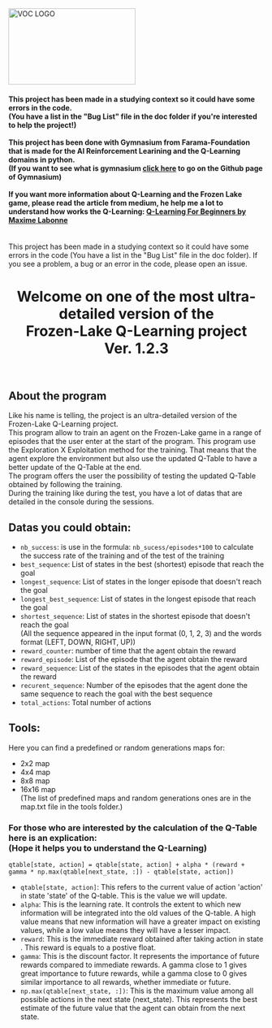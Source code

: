 <img src="https://dev.tuny.fr/img/Sans%20titre%20114_20231127093151.png" alt="VOC LOGO" width="250" height="150">

<h4>This project has been made in a studying context so it could have some errors in the code.
<br>(You have a list in the "Bug List" file in the doc folder if you're interested to help the project!)</br>
<br>This project has been done with Gymnasium from Farama-Foundation that is made for the AI Reinforcement Learining and the Q-Learning domains in python.
<br>(If you want to see what is gymnasium <a href="https://github.com/Farama-Foundation/Gymnasium">click here</a> to go on the Github page of Gymnasium)</br>
<br>If you want more information about Q-Learning and the Frozen Lake game, please read the article from medium, he help me a lot to understand how works the Q-Learning: <a href="https://medium.com/towards-data-science/q-learning-for-beginners-2837b777741">Q-Learning For Beginners by Maxime Labonne</a></br>
</br></h4>
This project has been made in a studying context so it could have some errors in the code (You have a list in the "Bug List" file in the doc folder).
If you see a problem, a bug or an error in the code, please open an issue.

<h1 align="center"> Welcome on one of the most ultra-detailed version of the
  <br>Frozen-Lake Q-Learning project
<br>Ver. 1.2.3</br>
</br></h1>
  
## About the program
Like his name is telling, the project is an ultra-detailed version of the Frozen-Lake Q-Learning project.
<br>This program allow to train an agent on the Frozen-Lake game in a range of episodes that the user enter at the start of the program. This program use the Exploration X Exploitation method for the training. That means that the agent explore the environment but also use the updated Q-Table to have a better update of the Q-Table at the end.
<br>The program offers the user the possibility of testing the updated Q-Table obtained by following the training.</br> 
During the training like during the test, you have a lot of datas that are detailed in the console during the sessions.</br>


## Datas you could obtain:
  - `nb_success`: is use in the formula: `nb_sucess/episodes*100` to calculate the success rate of the training and of the test of the training
  - `best_sequence`: List of states in the best (shortest) episode that reach the goal
  - `longest_sequence`: List of states in the longer episode that doesn't reach the goal
  - `longest_best_sequence`: List of states in the longest episode that reach the goal
  - `shortest_sequence`: List of states in the shortest episode that doesn't reach the goal
    <br>(All the sequence appeared in the input format (0, 1, 2, 3) and the words format (LEFT, DOWN, RIGHT, UP))</br>
  - `reward_counter`: number of time that the agent obtain the reward
  - `reward_episode`: List of the episode that the agent obtain the reward
  - `reward_sequence`: List of the states in the episodes that the agent obtain the reward
  - `recurent_sequence`: Number of the episodes that the agent done the same sequence to reach the goal with the best sequence
  - `total_actions`: Total number of actions

## Tools:
Here you can find a predefined or random generations maps for:
  - 2x2 map
  - 4x4 map
  - 8x8 map
  - 16x16 map
<br>(The list of predefined maps and random generations ones are in the map.txt file in the tools folder.)</br>


<h3>For those who are interested by the calculation of the Q-Table here is an explication:
  <br>(Hope it helps you to understand the Q-Learning)</br></h3>

```
qtable[state, action] = qtable[state, action] + alpha * (reward + gamma * np.max(qtable[next_state, :]) - qtable[state, action])
```

- `qtable[state, action]`: This refers to the current value of action 'action' in state 'state' of the Q-table. This is the value we will update.
- `alpha`: This is the learning rate. It controls the extent to which new information will be integrated into the old values of the Q-table. A high value means that new information will have a greater impact on existing values, while a low value means they will have a lesser impact.
- `reward`: This is the immediate reward obtained after taking action in state . This reward is equals to a postive float.
- `gamma`: This is the discount factor. It represents the importance of future rewards compared to immediate rewards. A gamma close to 1 gives great importance to future rewards, while a gamma close to 0 gives similar importance to all rewards, whether immediate or future.
- `np.max(qtable[next_state, :])`: This is the maximum value among all possible actions in the next state (next_state). This represents the best estimate of the future value that the agent can obtain from the next state.
